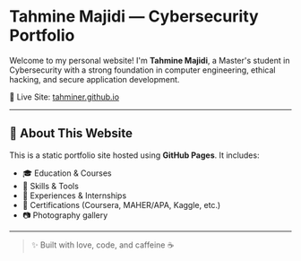 # Tahmine Majidi — Cybersecurity Portfolio

Welcome to my personal website! I'm **Tahmine Majidi**, a Master's student in Cybersecurity with a strong foundation in computer engineering, ethical hacking, and secure application development.

🔗 Live Site: [tahminer.github.io](https://tahminer.github.io)

---

## 🚀 About This Website

This is a static portfolio site hosted using **GitHub Pages**. It includes:

- 🎓 Education & Courses
- 🧠 Skills & Tools
- 💼 Experiences & Internships
- 📜 Certifications (Coursera, MAHER/APA, Kaggle, etc.)
- 📷 Photography gallery

---

> ✨ Built with love, code, and caffeine ☕
